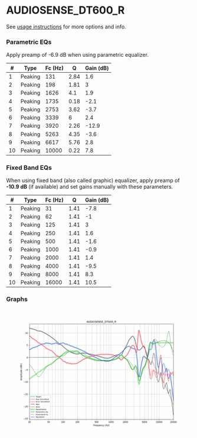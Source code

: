 # AUDIOSENSE_DT600_R
See [usage instructions](https://github.com/jaakkopasanen/AutoEq#usage) for more options and info.

### Parametric EQs
Apply preamp of -6.9 dB when using parametric equalizer.

|   # | Type    |   Fc (Hz) |    Q |   Gain (dB) |
|-----|---------|-----------|------|-------------|
|   1 | Peaking |       131 | 2.84 |         1.6 |
|   2 | Peaking |       198 | 1.81 |         3   |
|   3 | Peaking |      1626 | 4.1  |         1.9 |
|   4 | Peaking |      1735 | 0.18 |        -2.1 |
|   5 | Peaking |      2753 | 3.62 |        -3.7 |
|   6 | Peaking |      3339 | 6    |         2.4 |
|   7 | Peaking |      3920 | 2.26 |       -12.9 |
|   8 | Peaking |      5263 | 4.35 |        -3.6 |
|   9 | Peaking |      6617 | 5.76 |         2.8 |
|  10 | Peaking |     10000 | 0.22 |         7.8 |

### Fixed Band EQs
When using fixed band (also called graphic) equalizer, apply preamp of **-10.9 dB** (if available) and set gains manually with these parameters.

|   # | Type    |   Fc (Hz) |    Q |   Gain (dB) |
|-----|---------|-----------|------|-------------|
|   1 | Peaking |        31 | 1.41 |        -7.8 |
|   2 | Peaking |        62 | 1.41 |        -1   |
|   3 | Peaking |       125 | 1.41 |         3   |
|   4 | Peaking |       250 | 1.41 |         1.6 |
|   5 | Peaking |       500 | 1.41 |        -1.6 |
|   6 | Peaking |      1000 | 1.41 |        -0.9 |
|   7 | Peaking |      2000 | 1.41 |         1.4 |
|   8 | Peaking |      4000 | 1.41 |        -9.5 |
|   9 | Peaking |      8000 | 1.41 |         8.3 |
|  10 | Peaking |     16000 | 1.41 |        10.5 |

### Graphs
![](./AUDIOSENSE_DT600_R.png)
